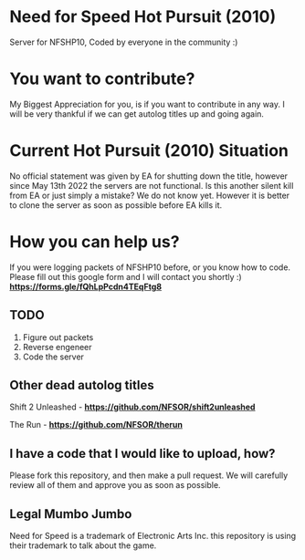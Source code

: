 # Need for Speed Hot Pursuit (2010)
Server for NFSHP10, Coded by everyone in the community :)


# You want to contribute?
My Biggest Appreciation for you, is if you want to contribute in any way. I will be very thankful if we can get autolog titles up and going again.

# Current Hot Pursuit (2010) Situation
No official statement was given by EA for shutting down the title, however since May 13th 2022 the servers are not functional. Is this another silent kill from EA or just simply a mistake? We do not know yet. However it is better to clone the server as soon as possible before EA kills it.

# How you can help us?
If you were logging packets of NFSHP10 before, or you know how to code. Please fill out this google form and I will contact you shortly :)
**https://forms.gle/fQhLpPcdn4TEqFtg8**


## TODO
1. Figure out packets
2. Reverse engeneer
3. Code the server



## Other dead autolog titles 
Shift 2 Unleashed - **https://github.com/NFSOR/shift2unleashed**

The Run - **https://github.com/NFSOR/therun**



## I have a code that I would like to upload, how?
Please fork this repository, and then make a pull request. We will carefully review all of them and approve you as soon as possible.








## Legal Mumbo Jumbo
Need for Speed is a trademark of Electronic Arts Inc. this repository is using their trademark to talk about the game. 
